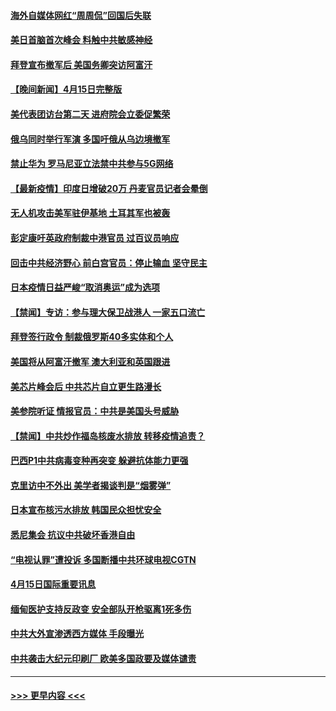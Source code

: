 #### [海外自媒体网红“周周侃”回国后失联](../pages/prog202/a103097323.md?t=04161701) 
#### [美日首脑首次峰会 料触中共敏感神经](../pages/prog202/a103097320.md?t=04161701) 
#### [拜登宣布撤军后 美国务卿突访阿富汗](../pages/prog202/a103097029.md?t=04161701) 
#### [【晚间新闻】4月15日完整版](../pages/prog202/a103097234.md?t=04161701) 
#### [美代表团访台第二天 进府院会立委促繁荣](../pages/prog202/a103097162.md?t=04161701) 
#### [俄乌同时举行军演 多国吁俄从乌边境撤军](../pages/prog202/a103096774.md?t=04161701) 
#### [禁止华为 罗马尼亚立法禁中共参与5G网络](../pages/prog202/a103097118.md?t=04161701) 
#### [【最新疫情】印度日增破20万 丹麦官员记者会晕倒](../pages/prog202/a103096874.md?t=04161701) 
#### [无人机攻击美军驻伊基地 土耳其军也被轰](../pages/prog202/a103097072.md?t=04161701) 
#### [彭定康吁英政府制裁中港官员 过百议员响应](../pages/prog202/a103097031.md?t=04161701) 
#### [回击中共经济野心 前白宫官员：停止输血 坚守民主](../pages/prog202/a103097047.md?t=04161701) 
#### [日本疫情日益严峻“取消奥运”成为选项](../pages/prog202/a103097012.md?t=04161701) 
#### [【禁闻】专访：参与理大保卫战港人 一家五口流亡](../pages/prog202/a103096842.md?t=04161701) 
#### [拜登签行政令 制裁俄罗斯40多实体和个人](../pages/prog202/a103096871.md?t=04161701) 
#### [美国将从阿富汗撤军 澳大利亚和英国跟进](../pages/prog202/a103096868.md?t=04161701) 
#### [美芯片峰会后 中共芯片自立更生路漫长](../pages/prog202/a103096877.md?t=04161701) 
#### [美参院听证 情报官员：中共是美国头号威胁](../pages/prog202/a103096862.md?t=04161701) 
#### [【禁闻】中共炒作福岛核废水排放 转移疫情追责？](../pages/prog202/a103096854.md?t=04161701) 
#### [巴西P1中共病毒变种再突变 躲避抗体能力更强](../pages/prog202/a103096765.md?t=04161701) 
#### [克里访中不外出 美学者揭谈判是“烟雾弹”](../pages/prog202/a103096815.md?t=04161701) 
#### [日本宣布核污水排放 韩国民众担忧安全](../pages/prog202/a103096802.md?t=04161701) 
#### [悉尼集会 抗议中共破坏香港自由](../pages/prog202/a103096780.md?t=04161701) 
#### [“电视认罪”遭投诉 多国断播中共环球电视CGTN](../pages/prog202/a103096692.md?t=04161701) 
#### [4月15日国际重要讯息](../pages/prog202/a103096614.md?t=04161701) 
#### [缅甸医护支持反政变 安全部队开枪驱离1死多伤](../pages/prog202/a103096575.md?t=04161701) 
#### [中共大外宣渗透西方媒体 手段曝光](../pages/prog202/a103096557.md?t=04161701) 
#### [中共袭击大纪元印刷厂 欧美多国政要及媒体谴责](../pages/prog202/a103096546.md?t=04161701) 

----
#### [ >>> 更早内容 <<< ](../indexes/prog202-earlier.md)
